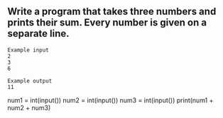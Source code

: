 ## Write a program that takes three numbers and prints their sum. Every number is given on a separate line.

```
Example input
2
3
6

Example output
11
```

num1 = int(input())
num2 = int(input())
num3 = int(input())
print(num1 + num2 + num3)
